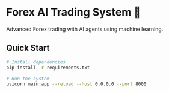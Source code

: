 # Forex AI Trading System 🤖

Advanced Forex trading with AI agents using machine learning.

## Quick Start
```bash
# Install dependencies
pip install -r requirements.txt

# Run the system
uvicorn main:app --reload --host 0.0.0.0 --port 8000
